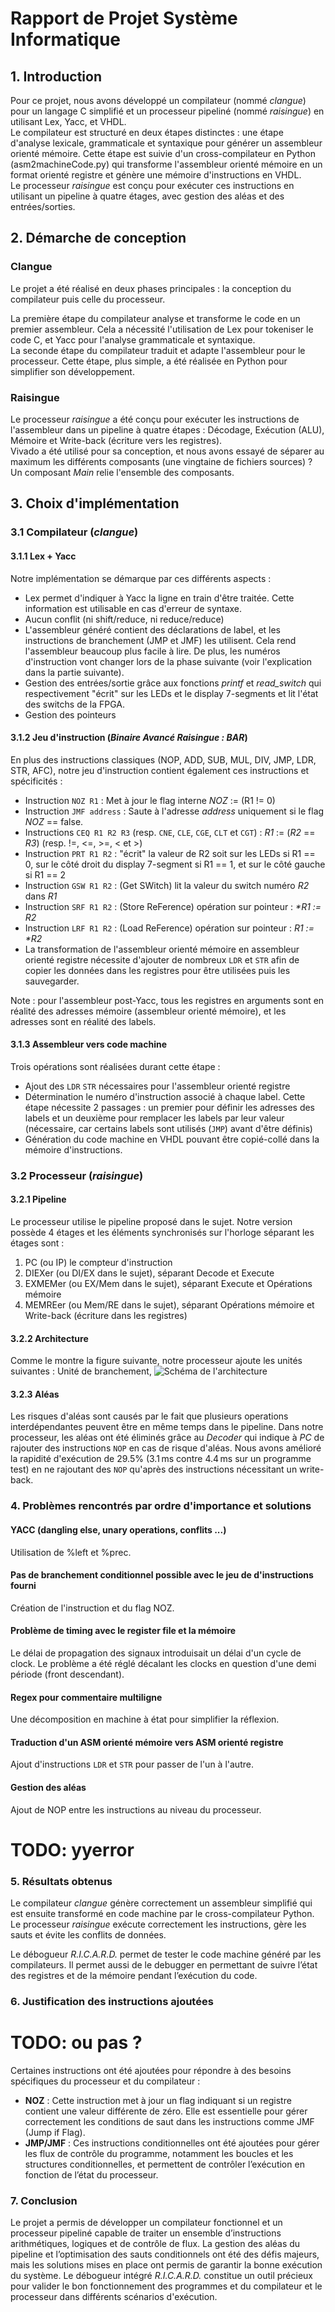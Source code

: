 # Rapport de Projet Système Informatique

## 1. Introduction

Pour ce projet, nous avons développé un compilateur (nommé *clangue*) pour un langage C simplifié et un processeur pipeliné (nommé *raisingue*) en utilisant Lex, Yacc, et VHDL.\
Le compilateur est structuré en deux étapes distinctes : une étape d'analyse lexicale, grammaticale et syntaxique pour générer un assembleur orienté mémoire. Cette étape est suivie d'un cross-compilateur en Python (asm2machineCode.py) qui transforme l'assembleur orienté mémoire en un format orienté registre et génère une mémoire d'instructions en VHDL.\
Le processeur *raisingue* est conçu pour exécuter ces instructions en utilisant un pipeline à quatre étages, avec gestion des aléas et des entrées/sorties.

## 2. Démarche de conception

### Clangue

Le projet a été réalisé en deux phases principales : la conception du compilateur puis celle du processeur.

La première étape du compilateur analyse et transforme le code en un premier assembleur. Cela a nécessité l'utilisation de Lex pour tokeniser le code C, et Yacc pour l'analyse grammaticale et syntaxique.\
La seconde étape du compilateur traduit et adapte l'assembleur pour le processeur. Cette étape, plus simple, a été réalisée en Python pour simplifier son développement.

### Raisingue

Le processeur *raisingue* a été conçu pour exécuter les instructions de l'assembleur dans un pipeline à quatre étapes : Décodage, Exécution (ALU), Mémoire et Write-back (écriture vers les registres).\
Vivado a été utilisé pour sa conception, et nous avons essayé de séparer au maximum les différents composants (une vingtaine de fichiers sources) ? Un composant *Main* relie l'ensemble des composants.

## 3. Choix d'implémentation

### 3.1 Compilateur (*clangue*)

#### 3.1.1 Lex + Yacc

Notre implémentation se démarque par ces différents aspects :
- Lex permet d'indiquer à Yacc la ligne en train d'être traitée. Cette information est utilisable en cas d'erreur de syntaxe.
- Aucun conflit (ni shift/reduce, ni reduce/reduce)
- L'assembleur généré contient des déclarations de label, et les instructions de branchement (JMP et JMF) les utilisent. Cela rend l'assembleur beaucoup plus facile à lire. De plus, les numéros d'instruction vont changer lors de la phase suivante (voir l'explication dans la partie suivante).
- Gestion des entrées/sortie grâce aux fonctions *printf* et *read_switch* qui respectivement "écrit" sur les LEDs et le display 7-segments et lit l'état des switchs de la FPGA.
- Gestion des pointeurs

#### 3.1.2 Jeu d'instruction (*Binaire Avancé Raisingue : BAR*)

En plus des instructions classiques (NOP, ADD, SUB, MUL, DIV, JMP, LDR, STR, AFC), notre jeu d'instruction contient également ces instructions et spécificités : 
- Instruction `NOZ R1` : Met à jour le flag interne _NOZ_ := (R1 != 0)
- Instruction `JMF address` : Saute à l'adresse _address_ uniquement si le flag _NOZ_ == false.
- Instructions `CEQ R1 R2 R3` (resp. `CNE`, `CLE`, `CGE`, `CLT` et `CGT`) : *R1* := (*R2* == *R3*) (resp. !=, <=, >=, < et >)
- Instruction `PRT R1 R2` : "écrit" la valeur de R2 soit sur les LEDs si R1 == 0, sur le côté droit du display 7-segment si R1 == 1, et sur le côté gauche si R1 == 2
- Instruction `GSW R1 R2` : (Get SWitch) lit la valeur du switch numéro *R2* dans *R1*
- Instruction `SRF R1 R2` : (Store ReFerence) opération sur pointeur : *\*R1 := R2*
- Instruction `LRF R1 R2` : (Load ReFerence) opération sur pointeur : *R1 := \*R2*
- La transformation de l'assembleur orienté mémoire en assembleur orienté registre nécessite d'ajouter de nombreux `LDR` et `STR` afin de copier les données dans les registres pour être utilisées puis les sauvegarder.

Note : pour l'assembleur post-Yacc, tous les registres en arguments sont en réalité des adresses mémoire (assembleur orienté mémoire), et les adresses sont en réalité des labels.

#### 3.1.3 Assembleur vers code machine

Trois opérations sont réalisées durant cette étape :
- Ajout des `LDR` `STR` nécessaires pour l'assembleur orienté registre
- Détermination le numéro d'instruction associé à chaque label. Cette étape nécessite 2 passages : un premier pour définir les adresses des labels et un deuxième pour remplacer les labels par leur valeur (nécessaire, car certains labels sont utilisés (`JMP`) avant d'être définis)
- Génération du code machine en VHDL pouvant être copié-collé dans la mémoire d'instructions.

### 3.2 Processeur (*raisingue*)

#### 3.2.1 Pipeline

Le processeur utilise le pipeline proposé dans le sujet. Notre version possède 4 étages et les éléments synchronisés sur l'horloge séparant les étages sont :
1. PC (ou IP) le compteur d'instruction
2. DIEXer (ou DI/EX dans le sujet), séparant Decode et Execute
3. EXMEMer (ou EX/Mem dans le sujet), séparant Execute et Opérations mémoire
4. MEMREer (ou Mem/RE dans le sujet), séparant Opérations mémoire et Write-back (écriture dans les registres)

#### 3.2.2 Architecture

Comme le montre la figure suivante, notre processeur ajoute les unités suivantes : Unité de branchement, 
![Schéma de l'architecture](doc/archi.jpg)

#### 3.2.3 Aléas

Les risques d'aléas sont causés par le fait que plusieurs operations interdépendantes peuvent être en même temps dans le pipeline. Dans notre processeur, les aléas ont été éliminés grâce au _Decoder_ qui indique à _PC_ de rajouter des instructions `NOP` en cas de risque d'aléas. Nous avons amélioré la rapidité d'exécution de 29.5% (3.1 ms contre 4.4 ms sur un programme test) en ne rajoutant des `NOP` qu'après des instructions nécessitant un write-back.

### 4. Problèmes rencontrés par ordre d'importance et solutions


#### YACC (dangling else, unary operations, conflits ...)

Utilisation de %left et %prec.

#### Pas de branchement conditionnel possible avec le jeu de d'instructions fourni

Création de l'instruction et du flag NOZ.

#### Problème de timing avec le register file et la mémoire

Le délai de propagation des signaux introduisait un délai d'un cycle de clock. Le problème a été réglé décalant les clocks en question d'une demi période (front descendant).

#### Regex pour commentaire multiligne

Une décomposition en machine à état pour simplifier la réflexion.

#### Traduction d'un ASM orienté mémoire vers ASM orienté registre

Ajout d'instructions `LDR` et `STR` pour passer de l'un à l'autre.

#### Gestion des aléas

Ajout de NOP entre les instructions au niveau du processeur.

# TODO: yyerror

### 5. Résultats obtenus

Le compilateur *clangue* génère correctement un assembleur simplifié qui est ensuite transformé en code machine par le cross-compilateur Python. Le processeur *raisingue* exécute correctement les instructions, gère les sauts et évite les conflits de données.

Le débogueur *R.I.C.A.R.D.* permet de tester le code machine généré par les compilateurs. Il permet aussi de le debugger en permettant de suivre l’état des registres et de la mémoire pendant l’exécution du code.

### 6. Justification des instructions ajoutées

# TODO: ou pas ?
Certaines instructions ont été ajoutées pour répondre à des besoins spécifiques du processeur et du compilateur :

* **NOZ** : Cette instruction met à jour un flag indiquant si un registre contient une valeur différente de zéro. Elle est essentielle pour gérer correctement les conditions de saut dans les instructions comme JMF (Jump if Flag).
* **JMP/JMF** : Ces instructions conditionnelles ont été ajoutées pour gérer les flux de contrôle du programme, notamment les boucles et les structures conditionnelles, et permettent de contrôler l’exécution en fonction de l’état du processeur.

### 7. Conclusion

Le projet a permis de développer un compilateur fonctionnel et un processeur pipeliné capable de traiter un ensemble d’instructions arithmétiques, logiques et de contrôle de flux. La gestion des aléas du pipeline et l’optimisation des sauts conditionnels ont été des défis majeurs, mais les solutions mises en place ont permis de garantir la bonne exécution du système. Le débogueur intégré *R.I.C.A.R.D.* constitue un outil précieux pour valider le bon fonctionnement des programmes et du compilateur et le processeur dans différents scénarios d'exécution.